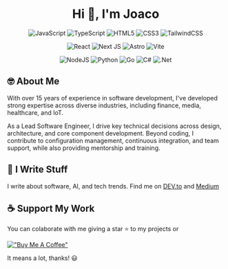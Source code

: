 <div align="center">
  
# Hi 👋, I'm Joaco

![JavaScript](https://img.shields.io/badge/javascript-%23323330.svg?style=for-the-badge&logo=javascript&logoColor=%23F7DF1E)
![TypeScript](https://img.shields.io/badge/typescript-%23007ACC.svg?style=for-the-badge&logo=typescript&logoColor=white)
![HTML5](https://img.shields.io/badge/html5-%23E34F26.svg?style=for-the-badge&logo=html5&logoColor=white)
![CSS3](https://img.shields.io/badge/css3-%231572B6.svg?style=for-the-badge&logo=css3&logoColor=white)
![TailwindCSS](https://img.shields.io/badge/tailwindcss-%2338B2AC.svg?style=for-the-badge&logo=tailwind-css&logoColor=white)

![React](https://img.shields.io/badge/react-%2320232a.svg?style=for-the-badge&logo=react&logoColor=%2361DAFB)
![Next JS](https://img.shields.io/badge/Next-black?style=for-the-badge&logo=next.js&logoColor=white)
![Astro](https://img.shields.io/badge/astro-%232C2052.svg?style=for-the-badge&logo=astro&logoColor=white)
![Vite](https://img.shields.io/badge/vite-%23646CFF.svg?style=for-the-badge&logo=vite&logoColor=white)

![NodeJS](https://img.shields.io/badge/node.js-6DA55F?style=for-the-badge&logo=node.js&logoColor=white)
![Python](https://img.shields.io/badge/python-3670A0?style=for-the-badge&logo=python&logoColor=ffdd54)
![Go](https://img.shields.io/badge/go-%2300ADD8.svg?style=for-the-badge&logo=go&logoColor=white)
![C#](https://img.shields.io/badge/c%23-%23239120.svg?style=for-the-badge&logo=csharp&logoColor=white)
![.Net](https://img.shields.io/badge/.NET-5C2D91?style=for-the-badge&logo=.net&logoColor=white)
</div>

## 🤓 About Me

With over 15 years of experience in software development, I've developed strong expertise across diverse industries, including finance, media, healthcare, and IoT.

As a Lead Software Engineer, I drive key technical decisions across design, architecture, and core component development. Beyond coding, I contribute to configuration management, continuous integration, and team support, while also providing mentorship and training.

## 📝 I Write Stuff

I write about software, AI, and tech trends. Find me on [DEV.to](https://dev.to/joacod) and [Medium](https://medium.com/@joacod)

## ☕️ Support My Work

You can colaborate with me giving a star ⭐️ to my projects or

[!["Buy Me A Coffee"](https://www.buymeacoffee.com/assets/img/custom_images/orange_img.png)](https://www.buymeacoffee.com/joacod)

It means a lot, thanks! 😃
